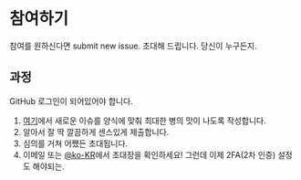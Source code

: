 # 참여하기

참여를 원하신다면 submit new issue.
초대해 드립니다.
당신이 누구든지.

## 과정

GitHub 로그인이 되어있어야 합니다.

1. [여기](https://github.com/ko-KR/JOIN/issues/new/choose)에서 새로운 이슈를 양식에 맞춰 최대한 병의 맛이 나도록 작성합니다.
1. 알아서 잘 딱 깔끔하게 센스있게 제출합니다.
1. 심의를 거쳐 어쨌든 초대됩니다.
1. 이메일 또는 [@ko-KR](https://github.com/ko-KR?type=source)에서 초대장을 확인하세요! 그런데 이제 2FA(2차 인증) 설정도 해야되는.
